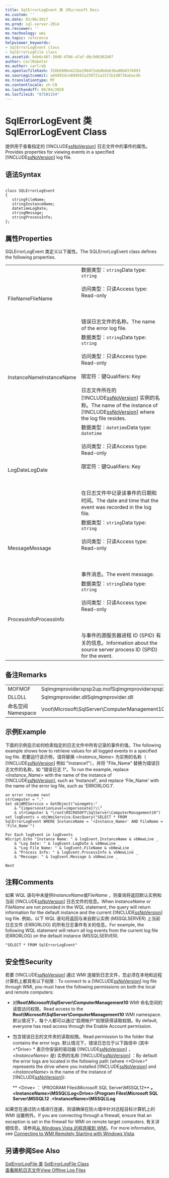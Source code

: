 ```yaml
---
title: SqlErrorLogEvent 类 |Microsoft Docs
ms.custom: ''
ms.date: 03/06/2017
ms.prod: sql-server-2014
ms.reviewer: ''
ms.technology: wmi
ms.topic: reference
helpviewer_keywords:
- SqlErrorLogEvent class
- SqlErrorLogFile class
ms.assetid: bde6c467-38d0-4766-a7af-d6c9d6302b07
author: CarlRabeler
ms.author: carlrab
ms.openlocfilehash: 358b6906e422be2984f2ebdbde636ad0b8376993
ms.sourcegitcommit: ad4d92dce894592a259721a1571b1d8736abacdb
ms.translationtype: MT
ms.contentlocale: zh-CN
ms.lasthandoff: 08/04/2020
ms.locfileid: "87581154"
---
```

# <a name="sqlerrorlogevent-class"></a><span data-ttu-id="fab9d-102">SqlErrorLogEvent 类</span><span class="sxs-lookup"><span data-stu-id="fab9d-102">SqlErrorLogEvent Class</span></span>
  <span data-ttu-id="fab9d-103">提供用于查看指定的 [!INCLUDE[ssNoVersion](../../includes/ssnoversion-md.md)] 日志文件中的事件的属性。</span><span class="sxs-lookup"><span data-stu-id="fab9d-103">Provides properties for viewing events in a specified [!INCLUDE[ssNoVersion](../../includes/ssnoversion-md.md)] log file.</span></span>  
  
## <a name="syntax"></a><span data-ttu-id="fab9d-104">语法</span><span class="sxs-lookup"><span data-stu-id="fab9d-104">Syntax</span></span>  
  
```  
  
class SQLErrorLogEvent   
{  
   stringFileName;  
   stringInstanceName;  
   datetimeLogDate;  
   stringMessage;  
   stringProcessInfo;  
};  
```  
  
## <a name="properties"></a><span data-ttu-id="fab9d-105">属性</span><span class="sxs-lookup"><span data-stu-id="fab9d-105">Properties</span></span>  
 <span data-ttu-id="fab9d-106">SQLErrorLogEvent 类定义以下属性。</span><span class="sxs-lookup"><span data-stu-id="fab9d-106">The SQLErrorLogEvent class defines the following properties.</span></span>  
  
|||  
|-|-|  
|<span data-ttu-id="fab9d-107">FileName</span><span class="sxs-lookup"><span data-stu-id="fab9d-107">FileName</span></span>|<span data-ttu-id="fab9d-108">数据类型：`string`</span><span class="sxs-lookup"><span data-stu-id="fab9d-108">Data type: `string`</span></span><br /><br /> <span data-ttu-id="fab9d-109">访问类型：只读</span><span class="sxs-lookup"><span data-stu-id="fab9d-109">Access type: Read-only</span></span><br /><br /> <br /><br /> <span data-ttu-id="fab9d-110">错误日志文件的名称。</span><span class="sxs-lookup"><span data-stu-id="fab9d-110">The name of the error log file.</span></span>|  
|<span data-ttu-id="fab9d-111">InstanceName</span><span class="sxs-lookup"><span data-stu-id="fab9d-111">InstanceName</span></span>|<span data-ttu-id="fab9d-112">数据类型：`string`</span><span class="sxs-lookup"><span data-stu-id="fab9d-112">Data type: `string`</span></span><br /><br /> <span data-ttu-id="fab9d-113">访问类型：只读</span><span class="sxs-lookup"><span data-stu-id="fab9d-113">Access type: Read-only</span></span><br /><br /> <span data-ttu-id="fab9d-114">限定符：键</span><span class="sxs-lookup"><span data-stu-id="fab9d-114">Qualifiers: Key</span></span><br /><br /> <span data-ttu-id="fab9d-115">日志文件所在的 [!INCLUDE[ssNoVersion](../../includes/ssnoversion-md.md)] 实例的名称。</span><span class="sxs-lookup"><span data-stu-id="fab9d-115">The name of the instance of [!INCLUDE[ssNoVersion](../../includes/ssnoversion-md.md)] where the log file resides.</span></span>|  
|<span data-ttu-id="fab9d-116">LogDate</span><span class="sxs-lookup"><span data-stu-id="fab9d-116">LogDate</span></span>|<span data-ttu-id="fab9d-117">数据类型：`datetime`</span><span class="sxs-lookup"><span data-stu-id="fab9d-117">Data type: `datetime`</span></span><br /><br /> <span data-ttu-id="fab9d-118">访问类型：只读</span><span class="sxs-lookup"><span data-stu-id="fab9d-118">Access type: Read-only</span></span><br /><br /> <span data-ttu-id="fab9d-119">限定符：键</span><span class="sxs-lookup"><span data-stu-id="fab9d-119">Qualifiers: Key</span></span><br /><br /> <br /><br /> <span data-ttu-id="fab9d-120">在日志文件中记录该事件的日期和时间。</span><span class="sxs-lookup"><span data-stu-id="fab9d-120">The date and time that the event was recorded in the log file.</span></span>|  
|<span data-ttu-id="fab9d-121">Message</span><span class="sxs-lookup"><span data-stu-id="fab9d-121">Message</span></span>|<span data-ttu-id="fab9d-122">数据类型：`string`</span><span class="sxs-lookup"><span data-stu-id="fab9d-122">Data type: `string`</span></span><br /><br /> <span data-ttu-id="fab9d-123">访问类型：只读</span><span class="sxs-lookup"><span data-stu-id="fab9d-123">Access type: Read-only</span></span><br /><br /> <br /><br /> <span data-ttu-id="fab9d-124">事件消息。</span><span class="sxs-lookup"><span data-stu-id="fab9d-124">The event message.</span></span>|  
|<span data-ttu-id="fab9d-125">ProcessInfo</span><span class="sxs-lookup"><span data-stu-id="fab9d-125">ProcessInfo</span></span>|<span data-ttu-id="fab9d-126">数据类型：`string`</span><span class="sxs-lookup"><span data-stu-id="fab9d-126">Data type: `string`</span></span><br /><br /> <span data-ttu-id="fab9d-127">访问类型：只读</span><span class="sxs-lookup"><span data-stu-id="fab9d-127">Access type: Read-only</span></span><br /><br /> <br /><br /> <span data-ttu-id="fab9d-128">与事件的源服务器进程 ID (SPID) 有关的信息。</span><span class="sxs-lookup"><span data-stu-id="fab9d-128">Information about the source server process ID (SPID) for the event.</span></span>|  
  
## <a name="remarks"></a><span data-ttu-id="fab9d-129">备注</span><span class="sxs-lookup"><span data-stu-id="fab9d-129">Remarks</span></span>  
  
|||  
|-|-|  
|<span data-ttu-id="fab9d-130">MOF</span><span class="sxs-lookup"><span data-stu-id="fab9d-130">MOF</span></span>|<span data-ttu-id="fab9d-131">Sqlmgmproviderxpsp2up.mof</span><span class="sxs-lookup"><span data-stu-id="fab9d-131">Sqlmgmproviderxpsp2up.mof</span></span>|  
|<span data-ttu-id="fab9d-132">DLL</span><span class="sxs-lookup"><span data-stu-id="fab9d-132">DLL</span></span>|<span data-ttu-id="fab9d-133">Sqlmgmprovider.dll</span><span class="sxs-lookup"><span data-stu-id="fab9d-133">Sqlmgmprovider.dll</span></span>|  
|<span data-ttu-id="fab9d-134">命名空间</span><span class="sxs-lookup"><span data-stu-id="fab9d-134">Namespace</span></span>|<span data-ttu-id="fab9d-135">\root\Microsoft\SqlServer\ComputerManagement10</span><span class="sxs-lookup"><span data-stu-id="fab9d-135">\root\Microsoft\SqlServer\ComputerManagement10</span></span>|  
  
## <a name="example"></a><span data-ttu-id="fab9d-136">示例</span><span class="sxs-lookup"><span data-stu-id="fab9d-136">Example</span></span>  
 <span data-ttu-id="fab9d-137">下面的示例显示如何检索指定的日志文件中所有记录的事件的值。</span><span class="sxs-lookup"><span data-stu-id="fab9d-137">The following example shows how to retrieve values for all logged events in a specified log file.</span></span> <span data-ttu-id="fab9d-138">若要运行该示例，请将替换 \<*Instance_Name*> 为实例的名称（ [!INCLUDE[ssNoVersion](../../includes/ssnoversion-md.md)] 例如 "Instance1"），并将 "File_Name" 替换为错误日志文件的名称，如 "错误日志 1"。</span><span class="sxs-lookup"><span data-stu-id="fab9d-138">To run the example, replace \<*Instance_Name*> with the name of the instance of [!INCLUDE[ssNoVersion](../../includes/ssnoversion-md.md)], such as 'Instance1', and replace 'File_Name' with the name of the error log file, such as 'ERRORLOG.1'.</span></span>  
  
```  
on error resume next  
strComputer = "."  
Set objWMIService = GetObject("winmgmts:" _  
    & "{impersonationLevel=impersonate}!\\" _  
    & strComputer & "\root\MICROSOFT\SqlServer\ComputerManagement10")  
set logEvents = objWmiService.ExecQuery("SELECT * FROM SqlErrorLogEvent WHERE InstanceName = '<Instance_Name>' AND FileName = 'File_Name'")  
  
For Each logEvent in logEvents  
WScript.Echo "Instance Name: " & logEvent.InstanceName & vbNewLine _  
    & "Log Date: " & logEvent.LogDate & vbNewLine _  
    & "Log File Name: " & logEvent.FileName & vbNewLine _  
    & "Process Info: " & logEvent.ProcessInfo & vbNewLine _  
    & "Message: " & logEvent.Message & vbNewLine _  
  
Next  
```  
  
## <a name="comments"></a><span data-ttu-id="fab9d-139">注释</span><span class="sxs-lookup"><span data-stu-id="fab9d-139">Comments</span></span>  
 <span data-ttu-id="fab9d-140">如果 WQL 语句中未提供*InstanceName*或*FileName* ，则查询将返回默认实例和当前 [!INCLUDE[ssNoVersion](../../includes/ssnoversion-md.md)] 日志文件的信息。</span><span class="sxs-lookup"><span data-stu-id="fab9d-140">When *InstanceName* or *FileName* are not provided in the WQL statement, the query will return information for the default instance and the current [!INCLUDE[ssNoVersion](../../includes/ssnoversion-md.md)] log file.</span></span> <span data-ttu-id="fab9d-141">例如，以下 WQL 语句将返回与来自默认实例 (MSSQLSERVER) 上当前日志文件 (ERRORLOG) 的所有日志事件有关的信息。</span><span class="sxs-lookup"><span data-stu-id="fab9d-141">For example, the following WQL statement will return all log events from the current log file (ERRORLOG) on the default instance (MSSQLSERVER).</span></span>  
  
```  
"SELECT * FROM SqlErrorLogEvent"  
```  
  
## <a name="security"></a><span data-ttu-id="fab9d-142">安全性</span><span class="sxs-lookup"><span data-stu-id="fab9d-142">Security</span></span>  
 <span data-ttu-id="fab9d-143">若要 [!INCLUDE[ssNoVersion](../../includes/ssnoversion-md.md)] 通过 WMI 连接到日志文件，您必须在本地和远程计算机上都具有以下权限：</span><span class="sxs-lookup"><span data-stu-id="fab9d-143">To connect to a [!INCLUDE[ssNoVersion](../../includes/ssnoversion-md.md)] log file through WMI, you must have the following permissions on both the local and remote computers:</span></span>  
  
-   <span data-ttu-id="fab9d-144">对**Root\Microsoft\SqlServer\ComputerManagement10** WMI 命名空间的读取访问权限。</span><span class="sxs-lookup"><span data-stu-id="fab9d-144">Read access to the **Root\Microsoft\SqlServer\ComputerManagement10** WMI namespace.</span></span> <span data-ttu-id="fab9d-145">默认情况下，每个人都可以通过“启用帐户”权限获得读取权限。</span><span class="sxs-lookup"><span data-stu-id="fab9d-145">By default, everyone has read access through the Enable Account permission.</span></span>  
  
-   <span data-ttu-id="fab9d-146">包含错误日志的文件夹的读取权限。</span><span class="sxs-lookup"><span data-stu-id="fab9d-146">Read permission to the folder that contains the error logs.</span></span> <span data-ttu-id="fab9d-147">默认情况下，错误日志位于以下路径中 (其中 \<*Drive> \* 表示你安装的驱动器 [!INCLUDE[ssNoVersion](../../includes/ssnoversion-md.md)] ， \<*InstanceName*> 是) 实例的名称 [!INCLUDE[ssNoVersion](../../includes/ssnoversion-md.md)] ：</span><span class="sxs-lookup"><span data-stu-id="fab9d-147">By default the error logs are located in the following path (where \<*Drive>\* represents the drive where you installed [!INCLUDE[ssNoVersion](../../includes/ssnoversion-md.md)] and \<*InstanceName*> is the name of the instance of [!INCLUDE[ssNoVersion](../../includes/ssnoversion-md.md)]):</span></span>  
  
     <span data-ttu-id="fab9d-148">\*\* \<Drive> ： \PROGRAM Files\Microsoft SQL Server\MSSQL12\*\* **。 \<InstanceName>\MSSQL\Log**</span><span class="sxs-lookup"><span data-stu-id="fab9d-148">**\<Drive>:\Program Files\Microsoft SQL Server\MSSQL12** **.\<InstanceName>\MSSQL\Log**</span></span>  
  
 <span data-ttu-id="fab9d-149">如果您在通过防火墙进行连接，则请确保在防火墙中针对远程目标计算机上的 WMI 设置例外。</span><span class="sxs-lookup"><span data-stu-id="fab9d-149">If you are connecting through a firewall, ensure that an exception is set in the firewall for WMI on remote target computers.</span></span> <span data-ttu-id="fab9d-150">有关详细信息，请参阅[从 Windows Vista 远程连接到 WMI](https://go.microsoft.com/fwlink/?LinkId=178848)。</span><span class="sxs-lookup"><span data-stu-id="fab9d-150">For more information, see [Connecting to WMI Remotely Starting with Windows Vista](https://go.microsoft.com/fwlink/?LinkId=178848).</span></span>  
  
## <a name="see-also"></a><span data-ttu-id="fab9d-151">另请参阅</span><span class="sxs-lookup"><span data-stu-id="fab9d-151">See Also</span></span>  
 <span data-ttu-id="fab9d-152">[SqlErrorLogFile 类](sqlerrorlogfile-class.md) </span><span class="sxs-lookup"><span data-stu-id="fab9d-152">[SqlErrorLogFile Class](sqlerrorlogfile-class.md) </span></span>  
 [<span data-ttu-id="fab9d-153">查看脱机日志文件</span><span class="sxs-lookup"><span data-stu-id="fab9d-153">View Offline Log Files</span></span>](../logs/view-offline-log-files.md)  
  
  

